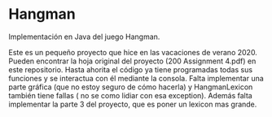 # Hangman
Implementación en Java del juego Hangman. 

Este es un pequeño proyecto que hice en las vacaciones de verano 2020. Pueden encontrar la hoja original del proyecto (200 Assignment 4.pdf) en este repositorio.  Hasta ahorita el código ya tiene programadas todas sus funciones y se interactua con él mediante la consola. Falta implementar una parte gráfica (que no estoy seguro de cómo hacerla) y HangmanLexicon también tiene fallas ( no se como lidiar con esa exception). Además falta implementar la parte 3 del proyecto, que es poner un lexicon mas grande.
